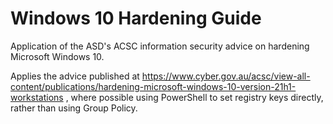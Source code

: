 # Windows 10 Hardening Guide
Application of the ASD's ACSC information security advice on hardening Microsoft Windows 10.

Applies the advice published at https://www.cyber.gov.au/acsc/view-all-content/publications/hardening-microsoft-windows-10-version-21h1-workstations
, where possible using PowerShell to set registry keys directly, rather than using Group Policy.
